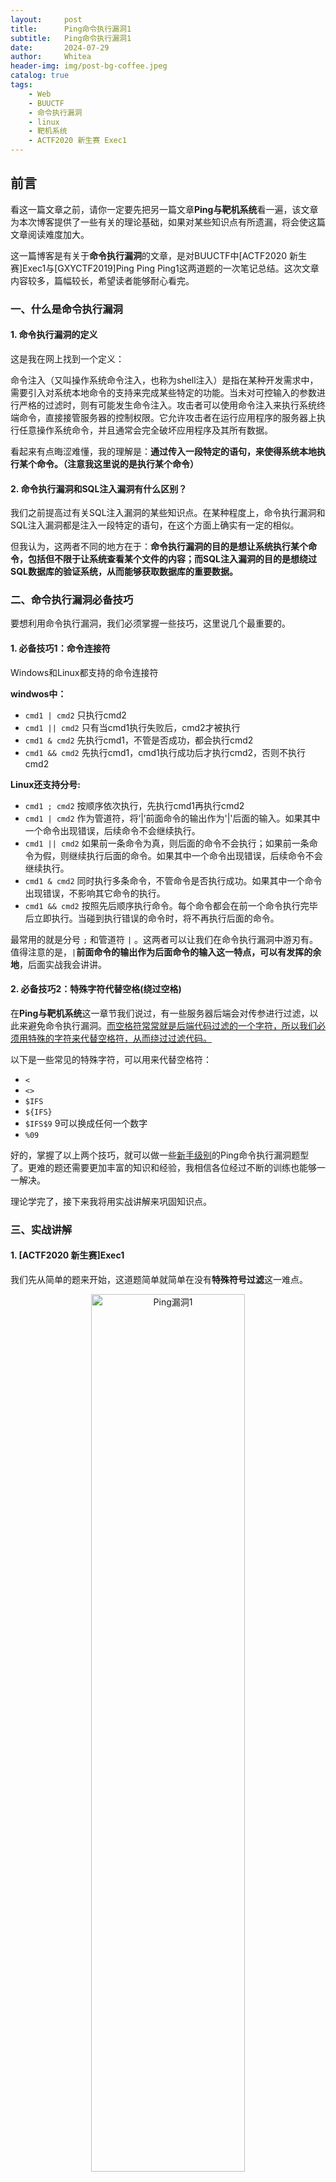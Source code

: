 ```yaml
---
layout:     post
title:      Ping命令执行漏洞1
subtitle:   Ping命令执行漏洞1
date:       2024-07-29
author:     Whitea
header-img: img/post-bg-coffee.jpeg
catalog: true
tags:
    - Web
    - BUUCTF 
    - 命令执行漏洞
    - linux
    - 靶机系统
    - ACTF2020 新生赛 Exec1
---
```


## 前言
看这一篇文章之前，请你一定要先把另一篇文章**Ping与靶机系统**看一遍，该文章为本次博客提供了一些有关的理论基础，如果对某些知识点有所遗漏，将会使这篇文章阅读难度加大。

这一篇博客是有关于**命令执行漏洞**的文章，是对BUUCTF中[ACTF2020 新生赛]Exec1与[GXYCTF2019]Ping Ping Ping1这两道题的一次笔记总结。这次文章内容较多，篇幅较长，希望读者能够耐心看完。

### 一、什么是命令执行漏洞

#### 1. 命令执行漏洞的定义
   
这是我在网上找到一个定义：

命令注入（又叫操作系统命令注入，也称为shell注入）是指在某种开发需求中，需要引入对系统本地命令的支持来完成某些特定的功能。当未对可控输入的参数进行严格的过滤时，则有可能发生命令注入。攻击者可以使用命令注入来执行系统终端命令，直接接管服务器的控制权限。它允许攻击者在运行应用程序的服务器上执行任意操作系统命令，并且通常会完全破坏应用程序及其所有数据。

看起来有点晦涩难懂，我的理解是：**通过传入一段特定的语句，来使得系统本地执行某个命令。（注意我这里说的是执行某个命令）**

#### 2. 命令执行漏洞和SQL注入漏洞有什么区别？

我们之前提高过有关SQL注入漏洞的某些知识点。在某种程度上，命令执行漏洞和SQL注入漏洞都是注入一段特定的语句，在这个方面上确实有一定的相似。

但我认为，这两者不同的地方在于：**命令执行漏洞的目的是想让系统执行某个命令，包括但不限于让系统查看某个文件的内容；而SQL注入漏洞的目的是想绕过SQL数据库的验证系统，从而能够获取数据库的重要数据。**

### 二、命令执行漏洞必备技巧

要想利用命令执行漏洞，我们必须掌握一些技巧，这里说几个最重要的。

#### 1. 必备技巧1：命令连接符

Windows和Linux都支持的命令连接符

**windwos中：**
   - ` cmd1 | cmd2 ` 只执行cmd2
   - ` cmd1 || cmd2 ` 只有当cmd1执行失败后，cmd2才被执行
   - ` cmd1 & cmd2 ` 先执行cmd1，不管是否成功，都会执行cmd2
   - ` cmd1 && cmd2 ` 先执行cmd1，cmd1执行成功后才执行cmd2，否则不执行cmd2

**Linux还支持分号:**
   - ` cmd1 ; cmd2 ` 按顺序依次执行，先执行cmd1再执行cmd2 
   - ` cmd1 | cmd2 ` 作为管道符，将‘|’前面命令的输出作为'|'后面的输入。如果其中一个命令出现错误，后续命令不会继续执行。
   - ` cmd1 || cmd2 ` 如果前一条命令为真，则后面的命令不会执行；如果前一条命令为假，则继续执行后面的命令。如果其中一个命令出现错误，后续命令不会继续执行。
   - ` cmd1 & cmd2 ` 同时执行多条命令，不管命令是否执行成功。如果其中一个命令出现错误，不影响其它命令的执行。
   - ` cmd1 && cmd2 ` 按照先后顺序执行命令。每个命令都会在前一个命令执行完毕后立即执行。当碰到执行错误的命令时，将不再执行后面的命令。
 
 最常用的就是分号 `;` 和管道符 `|` 。这两者可以让我们在命令执行漏洞中游刃有。值得注意的是，`|`**前面命令的输出作为后面命令的输入这一特点，可以有发挥的余地**，后面实战我会讲讲。

#### 2. 必备技巧2：特殊字符代替空格(绕过空格)

在**Ping与靶机系统**这一章节我们说过，有一些服务器后端会对传参进行过滤，以此来避免命令执行漏洞。<u>而空格符常常就是后端代码过滤的一个字符，所以我们必须用特殊的字符来代替空格符，从而绕过过滤代码。</u>

以下是一些常见的特殊字符，可以用来代替空格符：
   - ` < ` 
   - ` <> `
   - ` $IFS `
   - ` ${IFS} `
   - ` $IFS$9 `    9可以换成任何一个数字
   - ` %09 `

好的，掌握了以上两个技巧，就可以做一些<u>新手级别</u>的Ping命令执行漏洞题型了。更难的题还需要更加丰富的知识和经验，我相信各位经过不断的训练也能够一一解决。

理论学完了，接下来我将用实战讲解来巩固知识点。

### 三、实战讲解

#### 1. [ACTF2020 新生赛]Exec1

我们先从简单的题来开始，这道题简单就简单在没有**特殊符号过滤**这一难点。

<div align=center><img src="https://raw.githubusercontent.com/comevil/comevil.github.io/master/img/posts_img/Ping漏洞1.png" alt="Ping漏洞1" border="0" width="70%" height="60%"></div></a>

先传入localhost测试靶机的系统

<div align=center><img src="https://raw.githubusercontent.com/comevil/comevil.github.io/master/img/posts_img/Ping漏洞2.png" alt="Ping漏洞2" border="0" width="80%" height="60%"></div></a>

返回的**ttl小于100**，因此靶机的系统为linux

我们先利用**必备技巧1：命令连接符**，利用linux中的` cmd1 ; cmd2 `这个技巧。

我们传入 **1;ls**  （这前面里的数字可以是任何一个，甚至不填都行，后面的ls就是linux的一个命令，即列出当前目录下的文件）

<div align=center><img src="https://raw.githubusercontent.com/comevil/comevil.github.io/master/img/posts_img/Ping漏洞3.png" alt="Ping漏洞3" border="0" width="80%" height="60%"></div></a>

记得我们**Ping与靶机系统**那一篇里面讲的，我这里就不重复了。靶机的后端有一个非常关键的代码，这里举一个大概的例子。

就是：`shell_exec('ping -c 3' . $ip);`

当我们用 **1;ls** 替换掉 `shell_exec('ping -c 3' . $ip);` 中的 ` $ip `。

<u>原语句就会变成  ` shell_exec('ping -c 3' . 1;ls); ` (这里面的 ` . ` 是PHP语言连接字符串的符号)。拼接后就是 ` ping -c 3 1;ls ` （仔细看其实就是 **cmd1;cmd2** 结构）</u>

<u>也就是说，我们让系统执行了一个命令，即 先 ` ping -c 3 1 ` 返回与ip地址为1的有关信息，而且是返回3次;再执行另一个命令 ` ls ` ，列出当前目录下的文件。</u>

执行一下，我们看看是不是和理论所想的那样一模一样，

<div align=center><img src="https://raw.githubusercontent.com/comevil/comevil.github.io/master/img/posts_img/Ping漏洞4.png" alt="Ping漏洞4" border="0" width="80%" height="60%"></div></a>

很好，一模一样。**PING 1 (0.0.0.1): 56 data bytes**就是与**ip为1**的有关信息，因为ip不存在所以只返回了一次就结束了。而下面的**index.php**则是当前目录下的一个文件。

我们懂了利用漏洞的原理，那么我们就可以想干什么就干什么了。

我们传入**1;ls ../../../**，让靶机的linux系统看看前面几级的目录

<div align=center><img src="https://raw.githubusercontent.com/comevil/comevil.github.io/master/img/posts_img/Ping漏洞5.png" alt="Ping漏洞5" border="0" width="80%" height="60%"></div></a>

这里看到了flag文件，用**cat命令**就行，输入**1;cat /flag** (注意是在根目录下了，要加/)

<div align=center><img src="https://raw.githubusercontent.com/comevil/comevil.github.io/master/img/posts_img/Ping漏洞6.png" alt="Ping漏洞6" border="0" width="80%" height="60%"></div></a>

结束！flag{7829c1fb-bc1c-48f1-87f1-def84750bc13}

## 结语

没错，现在到了结语了，因为篇幅太长了，于是另开一篇。。。。。。另一篇就做**Ping命令执行漏洞2**吧，未完待续。。。。。。
